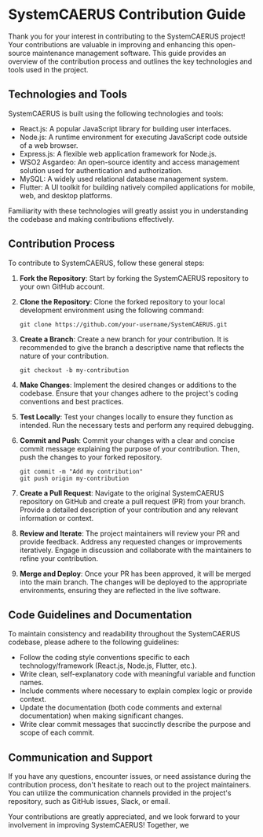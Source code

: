 # SystemCAERUS Contribution Guide

Thank you for your interest in contributing to the SystemCAERUS project! Your contributions are valuable in improving and enhancing this open-source maintenance management software. This guide provides an overview of the contribution process and outlines the key technologies and tools used in the project.

## Technologies and Tools

SystemCAERUS is built using the following technologies and tools:

- React.js: A popular JavaScript library for building user interfaces.
- Node.js: A runtime environment for executing JavaScript code outside of a web browser.
- Express.js: A flexible web application framework for Node.js.
- WSO2 Asgardeo: An open-source identity and access management solution used for authentication and authorization.
- MySQL: A widely used relational database management system.
- Flutter: A UI toolkit for building natively compiled applications for mobile, web, and desktop platforms.

Familiarity with these technologies will greatly assist you in understanding the codebase and making contributions effectively.

## Contribution Process

To contribute to SystemCAERUS, follow these general steps:

1. **Fork the Repository**: Start by forking the SystemCAERUS repository to your own GitHub account.

2. **Clone the Repository**: Clone the forked repository to your local development environment using the following command:
    ```
    git clone https://github.com/your-username/SystemCAERUS.git
    ```

3. **Create a Branch**: Create a new branch for your contribution. It is recommended to give the branch a descriptive name that reflects the nature of your contribution.
    ```
    git checkout -b my-contribution
    ```

4. **Make Changes**: Implement the desired changes or additions to the codebase. Ensure that your changes adhere to the project's coding conventions and best practices.

5. **Test Locally**: Test your changes locally to ensure they function as intended. Run the necessary tests and perform any required debugging.

6. **Commit and Push**: Commit your changes with a clear and concise commit message explaining the purpose of your contribution. Then, push the changes to your forked repository.
    ```
    git commit -m "Add my contribution"
    git push origin my-contribution
    ```

7. **Create a Pull Request**: Navigate to the original SystemCAERUS repository on GitHub and create a pull request (PR) from your branch. Provide a detailed description of your contribution and any relevant information or context.

8. **Review and Iterate**: The project maintainers will review your PR and provide feedback. Address any requested changes or improvements iteratively. Engage in discussion and collaborate with the maintainers to refine your contribution.

9. **Merge and Deploy**: Once your PR has been approved, it will be merged into the main branch. The changes will be deployed to the appropriate environments, ensuring they are reflected in the live software.

## Code Guidelines and Documentation

To maintain consistency and readability throughout the SystemCAERUS codebase, please adhere to the following guidelines:

- Follow the coding style conventions specific to each technology/framework (React.js, Node.js, Flutter, etc.).
- Write clean, self-explanatory code with meaningful variable and function names.
- Include comments where necessary to explain complex logic or provide context.
- Update the documentation (both code comments and external documentation) when making significant changes.
- Write clear commit messages that succinctly describe the purpose and scope of each commit.

## Communication and Support

If you have any questions, encounter issues, or need assistance during the contribution process, don't hesitate to reach out to the project maintainers. You can utilize the communication channels provided in the project's repository, such as GitHub issues, Slack, or email.

Your contributions are greatly appreciated, and we look forward to your involvement in improving SystemCAERUS! Together, we